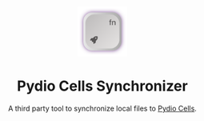 <p align="center">
<a href="./src-tauri/icons/icon.svg">
<img src="./src-tauri/icons/icon.svg" width="100" height="100" alt="icon">
</a>
<h1 align="center">Pydio Cells Synchronizer</h1>
<p align="center">A third party tool to synchronize local files to <a href="https://pydio.com/">Pydio Cells</a>.</p>
</p>

